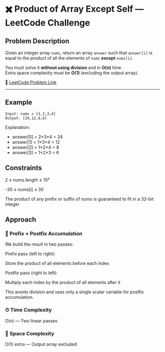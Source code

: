 # ✖️ Product of Array Except Self — LeetCode Challenge

## Problem Description

Given an integer array `nums`, return an array `answer` such that `answer[i]` is equal to the product of all the elements of `nums` **except** `nums[i]`.

You must solve it **without using division** and in **O(n)** time.  
Extra space complexity must be **O(1)** (excluding the output array).

🔗 [LeetCode Problem Link](https://leetcode.com/problems/product-of-array-except-self/)

---

## Example

```text
Input: nums = [1,2,3,4]
Output: [24,12,8,6]
```

Explanation:
- answer[0] = 2×3×4 = 24
- answer[1] = 1×3×4 = 12
- answer[2] = 1×2×4 = 8
- answer[3] = 1×2×3 = 6

## Constraints
2 ≤ nums.length ≤ 10⁵

-30 ≤ nums[i] ≤ 30

The product of any prefix or suffix of nums is guaranteed to fit in a 32-bit integer

## Approach
### 🧠 Prefix + Postfix Accumulation
We build the result in two passes:

Prefix pass (left to right):

Store the product of all elements before each index

Postfix pass (right to left):

Multiply each index by the product of all elements after it

This avoids division and uses only a single scalar variable for postfix accumulation.

### ⏱ Time Complexity
O(n) — Two linear passes

### 🧠 Space Complexity
O(1) extra — Output array excluded
